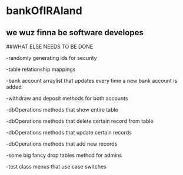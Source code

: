 # bankOfIRAland

## we wuz finna be software developes

##WHAT ELSE NEEDS TO BE DONE

-randomly generating ids for security

-table relationship mappings

-bank account arraylist that updates every time a new bank account is added

-withdraw and deposit methods for both accounts

-dbOperations methods that show entire table

-dbOperations methods that delete certain record from table

-dbOperations methods that update certain records

-dbOperations methods that add new records

-some big fancy drop tables method for admins

-test class menus that use case switches
